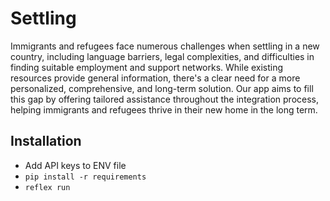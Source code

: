 # Settling
Immigrants and refugees face numerous challenges when settling in a new country, including language barriers, legal complexities, and difficulties in finding suitable employment and support networks. While existing resources provide general information, there's a clear need for a more personalized, comprehensive, and long-term solution. Our app aims to fill this gap by offering tailored assistance throughout the integration process, helping immigrants and refugees thrive in their new home in the long term. 

## Installation
- Add API keys to ENV file  
- `pip install -r requirements`  
- `reflex run`  
